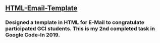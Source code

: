 ## [HTML-Email-Template](https://github.com/TejasMate/HTML-email-template)

### Designed a template in HTML for E-Mail to congratulate participated GCI students. This is my 2nd completed task in Google Code-In 2019. 
